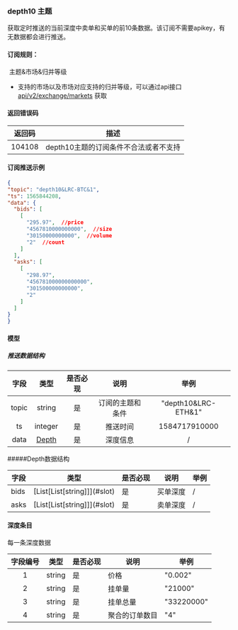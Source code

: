 ### depth10 主题

  获取定时推送的当前深度中卖单和买单的前10条数据。该订阅不需要apikey，有无数据都会进行推送。

####   订阅规则：

​	主题&市场&归并等级

- 支持的市场以及市场对应支持的归并等级，可以通过api接口[api/v2/exchange/markets](./dex_apis/getMarkets.md) 获取

#### 返回错误码

| 返回码 |                 描述                  |
| :----: | :-----------------------------------: |
| 104108 | depth10主题的订阅条件不合法或者不支持 |

####   订阅推送示例

  ```json
{
  "topic": "depth10&LRC-BTC&1",
  "ts": 1565844208,
  "data": {
    "bids": [
      [
        "295.97",  //price
        "4567810000000000",  //size
        "30150000000000",  //volume
        "2"  //count
      ]
    ],
    "asks": [
      [
        "298.97",
        "456781000000000000",
        "301500000000000",
        "2"
      ]
    ]
  }
}
  ```

#### 模型

##### 推送数据结构

| 字段  |      类型       | 是否必现 |       说明       |        举例         |
| :---: | :-------------: | :------: | :--------------: | :-----------------: |
| topic |     string      |    是    | 订阅的主题和条件 | "depth10&LRC-ETH&1" |
|  ts   |     integer     |    是    |     推送时间     |    1584717910000    |
| data  | [Depth](#depth) |    是    |     深度信息     |          /          |

#####<span id="depth">Depth数据结构</span>

| 字段 | 类型                           | 是否必现 | 说明     | 举例 |
| ---- | ------------------------------ | -------- | -------- | ---- |
| bids | [List\[List\[string\]]](#slot) | 是       | 买单深度 | /    |
| asks | [List\[List\[string\]]](#slot) | 是       | 卖单深度 | /    |

#### <span id = "slot">深度条目</span>

每一条深度数据

| 字段编号 | 类型   | 是否必现 | 说明           | 举例       |
| :------: | ------ | -------- | -------------- | ---------- |
|    1     | string | 是       | 价格           | "0.002"    |
|    2     | string | 是       | 挂单量         | "21000"    |
|    3     | string | 是       | 挂单总量       | "33220000" |
|    4     | string | 是       | 聚合的订单数目 | "4"        |
